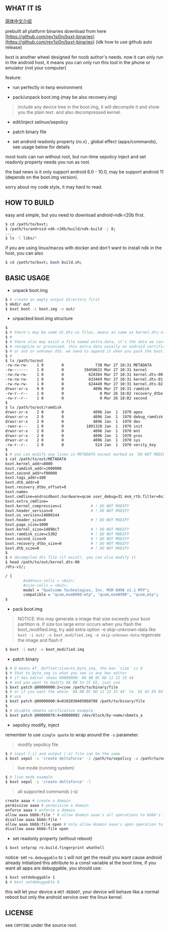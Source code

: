 ## WHAT IT IS

[简体中文介绍](README_zh.md)

prebuilt all platform binaries download from here [https://github.com/rev1si0n/bxxt-binaries](https://github.com/rev1si0n/bxxt-binaries)
(idk how to use github auto release)

bxxt is another wheel designed for noob author's needs.
now it can only run in the android host, it means you can only
run this tool in the phone or emulator (not your computer)

feature:
* run perfectly in twrp environment

* pack/unpack boot.img (may be also recovery.img)

> include any device tree in the boot.img, it will decompile it and show you the plain text.
> and also decompressed kernel.

* edit/inject selinux/sepolicy

* patch binary file

* set android readonly property (ro.x) , global effect (apps/commands), see usage below for details


most tools can run without root, but run-time sepolicy inject and set
readonly property needs you run as root.

the bad news is it only support android 6.0 - 10.0,
may be support android 11 (depends on the boot.img version).

sorry about my code style, it may hard to read.

## HOW TO BUILD

easy and simple, but you need to download android-ndk-r20b first.

```bash
$ cd /path/to/bxxt;
$ /path/to/android-ndk-r20b/build/ndk-build -j 8;
...
$ ls -l libs/*
```

if you are using linux/macos with docker and don't want to install ndk in the host, you can also

```bash
$ cd /path/to/bxxt; bash build.sh;
```

## BASIC USAGE

* unpack boot.img

```bash
$ # create an empty output directory first
$ mkdir out
$ bxxt boot -i boot.img -o out/
```

* unpacked boot.img structure

```bash
$
$ # there's may be some dt.dts-xx files, means as same as kernel.dts-xx
$ #
$ # there also may exist a file named extra.data, it's the data we cant
$ # recognize or processed. this extra.data usually an android certificate
$ # or avb or unknown dtb. we need to append it when you pack the boot.img.
$ #
$ ls /path/to/out
-rw-rw-rw-    1 0        0              738 Mar 27 10:31 METADATA       # meta data
-rw-------    1 0        0         39450632 Mar 27 10:31 kernel         # decompressed linux kernel
-rw-rw-rw-    1 0        0           624384 Mar 27 10:31 kernel.dts-00  # device tree (plain text, you can modify it)
-rw-rw-rw-    1 0        0           633469 Mar 27 10:31 kernel.dts-01
-rw-rw-rw-    1 0        0           624449 Mar 27 10:31 kernel.dts-02
drwxr-xr-x    9 0        0             4096 Mar 27 10:31 ramdisk        # ramdisk directory
-rw-r--r--    1 0        0                0 Mar 26 18:02 recovery_dtbo  # recovery_dtbo file
-rw-r--r--    1 0        0                0 Mar 26 18:02 second         # second file
$
$ ls /path/to/out/ramdisk
drwxr-xr-x    2 0        0             4096 Jan  1  1970 apex
drwxr-xr-x    2 0        0             4096 Jan  1  1970 debug_ramdisk
drwxr-xr-x    2 0        0             4096 Jan  1  1970 dev
-rwxr-x---    1 0        0          1891328 Jan  1  1970 init
drwxr-xr-x    2 0        0             4096 Jan  1  1970 mnt
drwxr-xr-x    2 0        0             4096 Jan  1  1970 proc
drwxr-xr-x    2 0        0             4096 Jan  1  1970 sys
-rw-r--r--    1 0        0              524 Jan  1  1970 verity_key
$
$ # you can modify any lines in METADATA except marked as `DO NOT MODIFY` below
$ cat /path/to/out/METADATA
bxxt.kernel_addr=8000
bxxt.ramdisk_addr=1000000
bxxt.second_addr=f00000
bxxt.tags_addr=100
bxxt.dtb_addr=0
bxxt.recovery_dtbo_offset=0
bxxt.name=
bxxt.cmdline=androidboot.hardware=qcom user_debug=31 msm_rtb.filter=0x37
bxxt.extra_cmdline=
bxxt.kernel_compression=1             # ! DO NOT MODIFY
bxxt.header_version=0                 # ! DO NOT MODIFY
bxxt.os_version=14000144
bxxt.header_size=0                    # ! DO NOT MODIFY
bxxt.page_size=1000
bxxt.kernel_size=14890c7              # ! DO NOT MODIFY
bxxt.ramdisk_size=c5302               # ! DO NOT MODIFY
bxxt.second_size=0                    # ! DO NOT MODIFY
bxxt.recovery_dtbo_size=0             # ! DO NOT MODIFY
bxxt.dtb_size=0                       # ! DO NOT MODIFY
$
$ # decompiled dts file (if exist), you can also modify it
$ head /path/to/out/kernel.dts-00
/dts-v1/;

/ {
        #address-cells = <0x2>;
        #size-cells = <0x2>;
        model = "Qualcomm Technologies, Inc. MSM 8998 v2.1 MTP";
        compatible = "qcom,msm8998-mtp", "qcom,msm8998", "qcom,mtp";
$
```

* pack boot.img

> NOTICE: this may generate a image that size exceeds your boot partition is.
> if size too large error occurs when you flash the boot_modified.img,
> try add extra option -e skip-unknown-data like `bxxt -i out/ -o boot_modified.img -e skip-unknown-data`
> regenrate the image and flash it

```bash
$ bxxt -i out/ -o boot_modified.img
```

* patch binary

```bash
$ # @ means AT, @offset:size=to_byte_seq, the max `size` is 8
$ # that to_byte_seq is what you see in any hex editor
$ # if hex editor shows 00000000: 0A 0B 0C 0D 11 22 33 44
$ # and you want to modify 0A 0B to CC EE, just use
$ bxxt patch @00000000:2=ccee /path/to/binary/file
$ # or if you want the whole `0A 0B 0C 0D 11 22 33 44` to `01 02 03 04 05 06 07 08`
$ # use
$ bxxt patch @00000000:8=0102030405060708 /path/to/binary/file
$
$ # disable vbmeta verification example
$ bxxt patch @00000078:4=00000002 /dev/block/by-name/vbmeta_a
```

* sepolicy modify, inject

remember to use `single quote` to wrap around the `-s` parameter.

> modify sepolicy file

```bash
$ # input (-i) and output (-o) file can be the same
$ bxxt sepol -s 'create deltaforce' -i /path/to/sepolicy -o /path/to/out/sepolicy
```

> live mode (running system)

```bash
$ # live mode example
$ bxxt sepol -s 'create deltaforce' -l
```

> all supported commands (-s)

```bash
create aaaa # create a domain
permissive aaaa # permissive a domain
enforce aaaa # enforce a domain
allow aaaa bbbb:file * # allow doamin aaaa's all operations to bbbb's file
disallow aaaa bbbb:file *
allow aaaa bbbb:file open # only allow doamin aaaa's open operation to bbbb's file
disallow aaaa bbbb:file open
```

* set readonly property (without reboot)

```bash
$ bxxt setprop ro.build.fingerprint whathell
```

notice: set `ro.debuggable` to `1` will not get the result you want
cause android already initialized this attribute
to a const variable at the boot time, if you want all apps are debuggable,
you should use:

```bash
$ bxxt setdebuggable 1
$ # bxxt setdebuggable 0
```

this will let your device a `HOT-REBOOT`, your device will behave like a normal reboot but
only the android service over the linux kernel.

## LICENSE

see `COPYING` under the source root.
